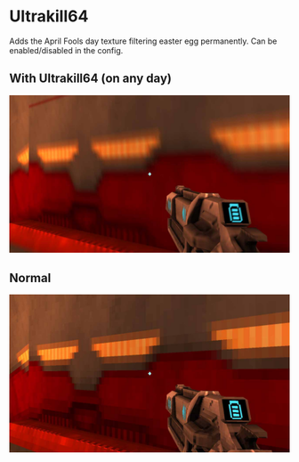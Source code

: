 # Ultrakill64

Adds the April Fools day texture filtering easter egg permanently. Can be enabled/disabled in the config.

## With Ultrakill64 (on any day)

![Enabled](https://raw.githubusercontent.com/Hydraxous/Ultrakill64/master/img/enabled.jpg)

## Normal

![Enabled](https://raw.githubusercontent.com/Hydraxous/Ultrakill64/master/img/disabled.jpg)
